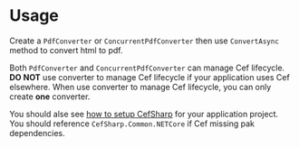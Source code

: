 # Usage
Create a `PdfConverter` or `ConcurrentPdfConverter` then use `ConvertAsync` method to convert html to pdf.

Both `PdfConverter` and `ConcurrentPdfConverter` can manage Cef lifecycle.
**DO NOT** use converter to manage Cef lifecycle if your application uses Cef elsewhere.
When use converter to manage Cef lifecycle, you can only create **one** converter.

You should alse see [how to setup CefSharp](https://github.com/cefsharp/CefSharp/wiki/Quick-Start-For-MS-.Net-5.0-or-greater) for your application project.  
You should reference `CefSharp.Common.NETCore` if Cef missing pak dependencies.